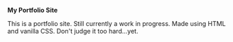 **My Portfolio Site**

This is a portfolio site. Still currently a work in progress. Made using HTML and vanilla CSS. Don't judge it too hard...yet.
